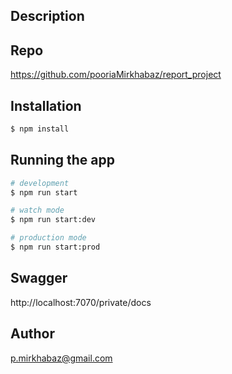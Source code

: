 ## Description

## Repo
https://github.com/pooriaMirkhabaz/report_project

## Installation
```bash
$ npm install
```

## Running the app
```bash
# development
$ npm run start

# watch mode
$ npm run start:dev

# production mode
$ npm run start:prod
```

## Swagger
http://localhost:7070/private/docs

## Author
p.mirkhabaz@gmail.com
